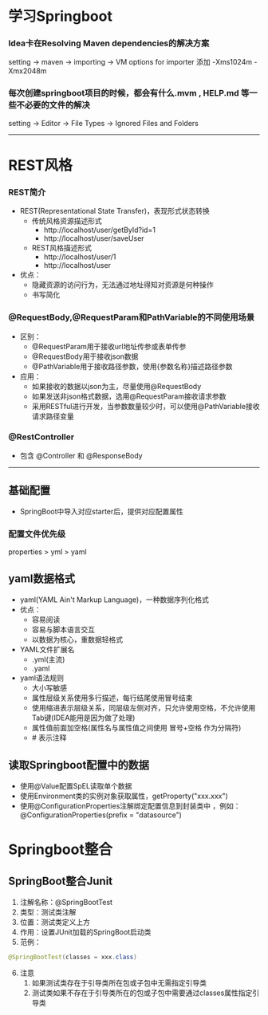 # 学习Springboot
### Idea卡在Resolving Maven dependencies的解决方案
setting -> maven -> importing -> VM options for importer 添加 -Xms1024m -Xmx2048m

### 每次创建springboot项目的时候，都会有什么.mvm , HELP.md 等一些不必要的文件的解决
setting -> Editor ->  File Types -> Ignored Files and Folders

<hr>

# REST风格
### REST简介
- REST(Representational State Transfer)，表现形式状态转换
  - 传统风格资源描述形式
    - http://localhost/user/getById?id=1
    - http://localhost/user/saveUser
  - REST风格描述形式
    - http://localhost/user/1
    - http://localhost/user
- 优点：
  - 隐藏资源的访问行为，无法通过地址得知对资源是何种操作
  - 书写简化

### @RequestBody,@RequestParam和PathVariable的不同使用场景
- 区别：
  - @RequestParam用于接收url地址传参或表单传参
  - @RequestBody用于接收json数据
  - @PathVariable用于接收路径参数，使用{参数名称}描述路径参数
- 应用：
  - 如果接收的数据以json为主，尽量使用@RequestBody
  - 如果发送非json格式数据，选用@RequestParam接收请求参数
  - 采用RESTful进行开发，当参数数量较少时，可以使用@PathVariable接收请求路径变量

### @RestController
- 包含 @Controller 和 @ResponseBody

<hr>

## 基础配置
- SpringBoot中导入对应starter后，提供对应配置属性

### 配置文件优先级
properties > yml > yaml

## yaml数据格式
- yaml(YAML Ain't Markup Language)，一种数据序列化格式
- 优点：
  - 容易阅读
  - 容易与脚本语言交互
  - 以数据为核心，重数据轻格式
- YAML文件扩展名
  - .yml(主流)
  - .yaml
- yaml语法规则
  - 大小写敏感
  - 属性层级关系使用多行描述，每行结尾使用冒号结束
  - 使用缩进表示层级关系，同层级左侧对齐，只允许使用空格，不允许使用Tab键(IDEA能用是因为做了处理)
  - 属性值前面加空格(属性名与属性值之间使用 冒号+空格 作为分隔符)
  - \# 表示注释

## 读取Springboot配置中的数据
- 使用@Value配置SpEL读取单个数据
- 使用Environment类的实例对象获取属性，getProperty("xxx.xxx")
- 使用@ConfigurationProperties注解绑定配置信息到封装类中 ，例如： @ConfigurationProperties(prefix = "datasource")

# Springboot整合
## SpringBoot整合Junit
1. 注解名称：@SpringBootTest
2. 类型：测试类注解
3. 位置：测试类定义上方
4. 作用：设置JUnit加载的SpringBoot启动类
5. 范例：
```java
@SpringBootTest(classes = xxx.class)
```
6. 注意
   1. 如果测试类存在于引导类所在包或子包中无需指定引导类
   2. 测试类如果不存在于引导类所在的包或子包中需要通过classes属性指定引导类
